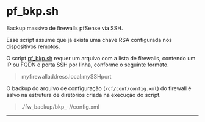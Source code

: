 # pf_bkp.sh

Backup massivo de firewalls pfSense via SSH.

Esse script assume que já exista uma chave RSA configurada nos dispositivos remotos.

O script [pf_bkp.sh](pf_bkp.sh) requer um arquivo com a lista de firewalls, contendo um IP ou FQDN e porta SSH por linha, conforme o seguinte formato.

> myfirewalladdress.local:mySSHport

O backup do arquivo de configuração (`/cf/conf/config.xml`) do firewall é salvo na estrutura de diretórios criada na execução do script.

> ./fw_backup/bkp_<date>-<hours>/<firewallName>/config.xml

***
